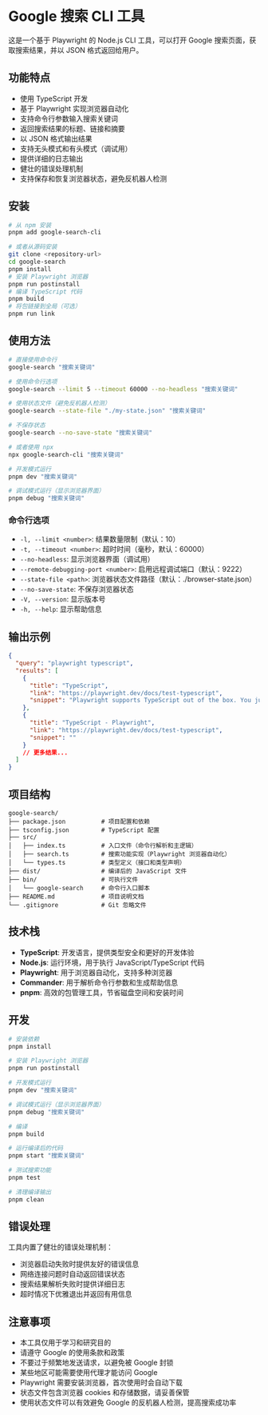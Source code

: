 # Google 搜索 CLI 工具

这是一个基于 Playwright 的 Node.js CLI 工具，可以打开 Google 搜索页面，获取搜索结果，并以 JSON 格式返回给用户。

## 功能特点

- 使用 TypeScript 开发
- 基于 Playwright 实现浏览器自动化
- 支持命令行参数输入搜索关键词
- 返回搜索结果的标题、链接和摘要
- 以 JSON 格式输出结果
- 支持无头模式和有头模式（调试用）
- 提供详细的日志输出
- 健壮的错误处理机制
- 支持保存和恢复浏览器状态，避免反机器人检测

## 安装

```bash
# 从 npm 安装
pnpm add google-search-cli

# 或者从源码安装
git clone <repository-url>
cd google-search
pnpm install
# 安装 Playwright 浏览器
pnpm run postinstall
# 编译 TypeScript 代码
pnpm build
# 将包链接到全局（可选）
pnpm run link
```

## 使用方法

```bash
# 直接使用命令行
google-search "搜索关键词"

# 使用命令行选项
google-search --limit 5 --timeout 60000 --no-headless "搜索关键词"

# 使用状态文件（避免反机器人检测）
google-search --state-file "./my-state.json" "搜索关键词"

# 不保存状态
google-search --no-save-state "搜索关键词"

# 或者使用 npx
npx google-search-cli "搜索关键词"

# 开发模式运行
pnpm dev "搜索关键词"

# 调试模式运行（显示浏览器界面）
pnpm debug "搜索关键词"
```

### 命令行选项

- `-l, --limit <number>`: 结果数量限制（默认：10）
- `-t, --timeout <number>`: 超时时间（毫秒，默认：60000）
- `--no-headless`: 显示浏览器界面（调试用）
- `--remote-debugging-port <number>`: 启用远程调试端口（默认：9222）
- `--state-file <path>`: 浏览器状态文件路径（默认：./browser-state.json）
- `--no-save-state`: 不保存浏览器状态
- `-V, --version`: 显示版本号
- `-h, --help`: 显示帮助信息

## 输出示例

```json
{
  "query": "playwright typescript",
  "results": [
    {
      "title": "TypeScript",
      "link": "https://playwright.dev/docs/test-typescript",
      "snippet": "Playwright supports TypeScript out of the box. You just write tests in TypeScript, and Playwright will read them, transform to JavaScript and run. Note that ..."
    },
    {
      "title": "TypeScript - Playwright",
      "link": "https://playwright.dev/docs/test-typescript",
      "snippet": ""
    }
    // 更多结果...
  ]
}
```

## 项目结构

```
google-search/
├── package.json          # 项目配置和依赖
├── tsconfig.json         # TypeScript 配置
├── src/
│   ├── index.ts          # 入口文件（命令行解析和主逻辑）
│   ├── search.ts         # 搜索功能实现（Playwright 浏览器自动化）
│   └── types.ts          # 类型定义（接口和类型声明）
├── dist/                 # 编译后的 JavaScript 文件
├── bin/                  # 可执行文件
│   └── google-search     # 命令行入口脚本
├── README.md             # 项目说明文档
└── .gitignore            # Git 忽略文件
```

## 技术栈

- **TypeScript**: 开发语言，提供类型安全和更好的开发体验
- **Node.js**: 运行环境，用于执行 JavaScript/TypeScript 代码
- **Playwright**: 用于浏览器自动化，支持多种浏览器
- **Commander**: 用于解析命令行参数和生成帮助信息
- **pnpm**: 高效的包管理工具，节省磁盘空间和安装时间

## 开发

```bash
# 安装依赖
pnpm install

# 安装 Playwright 浏览器
pnpm run postinstall

# 开发模式运行
pnpm dev "搜索关键词"

# 调试模式运行（显示浏览器界面）
pnpm debug "搜索关键词"

# 编译
pnpm build

# 运行编译后的代码
pnpm start "搜索关键词"

# 测试搜索功能
pnpm test

# 清理编译输出
pnpm clean
```

## 错误处理

工具内置了健壮的错误处理机制：

- 浏览器启动失败时提供友好的错误信息
- 网络连接问题时自动返回错误状态
- 搜索结果解析失败时提供详细日志
- 超时情况下优雅退出并返回有用信息

## 注意事项

- 本工具仅用于学习和研究目的
- 请遵守 Google 的使用条款和政策
- 不要过于频繁地发送请求，以避免被 Google 封锁
- 某些地区可能需要使用代理才能访问 Google
- Playwright 需要安装浏览器，首次使用时会自动下载
- 状态文件包含浏览器 cookies 和存储数据，请妥善保管
- 使用状态文件可以有效避免 Google 的反机器人检测，提高搜索成功率
